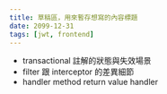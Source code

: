 ```yaml
---
title: 草稿區，用來暫存想寫的內容標題
date: 2099-12-31
tags: [jwt, frontend]
---
```


- transactional 註解的狀態與失效場景
- filter 跟 interceptor 的差異細節
- handler method return value handler